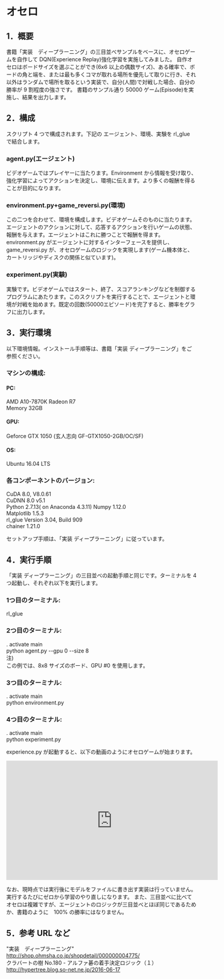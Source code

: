# オセロ

## 1．概要
書籍「実装　ディープラーニング」の三目並べサンプルをベースに、オセロゲームを自作して DQN(Experience Replay)強化学習を実施してみました。
自作オセロはボードサイズを選ぶことができ(6x6 以上の偶数サイズ)、ある確率で、ボードの角と端を、または最も多くコマが取れる場所を優先して取りに行き、それ以外はランダムで場所を取るという実装で、自分(人間)で対戦した場合、自分の勝率が 9 割程度の強さです。
書籍のサンプル通り 50000 ゲーム(Episode)を実施し、結果を出力します。

## 2．構成
スクリプト 4 つで構成されます。下記の エージェント、環境、実験を rl_glue で結合します。

### agent.py(エージェント)
ビデオゲームではプレイヤーに当たります。Environment から情報を受け取り、強化学習によってアクションを決定し、環境に伝えます。より多くの報酬を得ることが目的になります。

### environment.py+game_reversi.py(環境)
この二つを合わせて、環境を構成します。ビデオゲームそのものに当たります。エージェントのアクションに対して、応答するアクションを行いゲームの状態、報酬を与えます。エージェントはこれに勝つことで報酬を得ます。
environment.py がエージェントに対するインターフェースを提供し、game_reversi.py が、オセロゲームのロジックを実現します(ゲーム機本体と、カートリッジやディスクの関係と似ています)。

### experiment.py(実験)
実験です。ビデオゲームではスタート、終了、スコアランキングなどを制御するプログラムにあたります。このスクリプトを実行することで、エージェントと環境が対戦を始めます。既定の回数(50000エピソード)を完了すると、勝率をグラフに出力します。

## 3．実行環境
以下環境情報。インストール手順等は、書籍「実装 ディープラーニング」をご参照ください。
### マシンの構成:
#### PC:
AMD A10-7870K Radeon R7  
Memory 32GB
#### GPU:
Geforce GTX 1050 (玄人志向 GF-GTX1050-2GB/OC/SF)
#### OS:
Ubuntu 16.04 LTS
### 各コンポーネントのバージョン:
CuDA 8.0, V8.0.61   
CuDNN 8.0 v5.1  
Python 2.7.13( on Anaconda 4.3.11)
Numpy 1.12.0  
Matplotlib 1.5.3  
rl_glue Version 3.04, Build 909  
chainer 1.21.0

セットアップ手順は、「実装 ディープラーニング」に従っています。

## 4．実行手順  
「実装 ディープラーニング」の三目並べの起動手順と同じです。ターミナルを 4 つ起動し、それぞれ以下を実行します。  
### 1つ目のターミナル:  
rl_glue  
### 2つ目のターミナル:  
. activate main  
python agent.py --gpu 0 --size 8  
注)  
この例では、8x8 サイズのボード、GPU &#35;0 を使用します。  

### 3つ目のターミナル:  
. activate main  
python environment.py  
### 4つ目のターミナル:  
. activate main  
python experiment.py  

experience.py が起動すると、以下の動画のようにオセロゲームが始まります。  
<iframe width="560" height="315" src="https://www.youtube.com/embed/qwigP7s1PU4" frameborder="0" allowfullscreen></iframe>

なお、現時点では実行後にモデルをファイルに書き出す実装は行っていません。実行するたびにゼロから学習のやり直しになります。
また、三目並べに比べてオセロは複雑ですが、エージェントのロジックが三目並べとほぼ同じであるためか、書籍のように　100% の勝率にはなりません。

## 5．参考 URL など
"実装　ディープラーニング"  
http://shop.ohmsha.co.jp/shopdetail/000000004775/  
クラバートの樹 No.180 - アルファ碁の着手決定ロジック（１）
http://hypertree.blog.so-net.ne.jp/2016-06-17  
